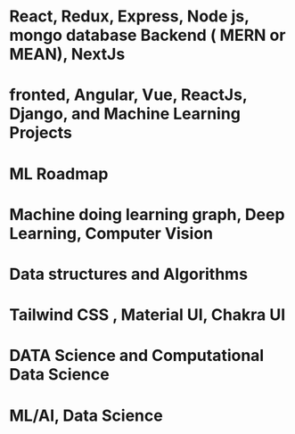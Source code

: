 #  React, Redux, Express, Node js, mongo database Backend   ( MERN or MEAN), NextJs
# fronted, Angular, Vue, ReactJs, Django, and Machine Learning Projects
# ML Roadmap


# Machine doing learning graph, Deep Learning, Computer Vision


# Data structures and Algorithms
# Tailwind CSS , Material UI, Chakra UI 

# DATA Science and Computational Data Science
# ML/AI, Data Science
